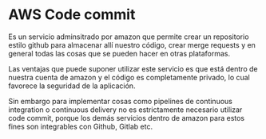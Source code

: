 # AWS Code commit

Es un servicio adminsitrado por amazon que permite crear un repositorio estilo github para almacenar allí nuestro código, crear merge requests y en general todas las cosas que se pueden hacer en otras plataformas.

Las ventajas que puede suponer utilizar este servicio es que está dentro de nuestra cuenta de amazon y el código es completamente privado, lo cual favorece la seguridad de la aplicación.

Sin embargo para implementar cosas como pipelines de continuous integration o continuous delivery no es estrictamente necesario utilizar code commit, porque los demás servicios dentro de amazon para estos fines son integrables con Github, Gitlab etc.